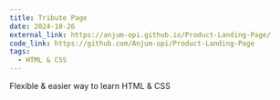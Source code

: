 ```yaml
---
title: Tribute Page
date: 2024-10-26
external_link: https://anjum-opi.github.io/Product-Landing-Page/
code_link: https://github.com/Anjum-opi/Product-Landing-Page
tags:
  - HTML & CSS
---
```


Flexible & easier way to learn HTML & CSS

<!--more-->
